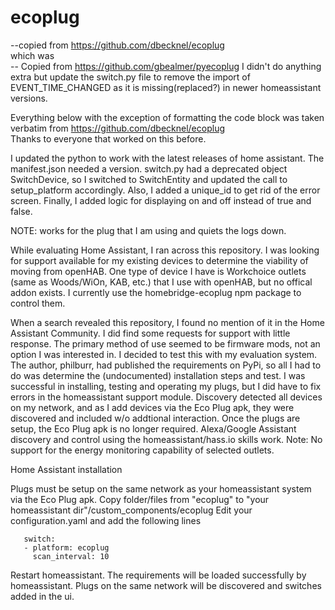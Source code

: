 # ecoplug
--copied from https://github.com/dbecknel/ecoplug  
which was  
-- Copied from https://github.com/gbealmer/pyecoplug
I didn't do anything extra but update the switch.py file to remove the import of EVENT_TIME_CHANGED as it is missing(replaced?) in newer homeassistant versions.

Everything below with the exception of formatting the code block was taken verbatim from https://github.com/dbecknel/ecoplug  
Thanks to everyone that worked on this before.  
  
I updated the python to work with the latest releases of home assistant.  The manifest.json needed a version.  switch.py had a deprecated object SwitchDevice, so I switched to SwitchEntity and updated the call to setup_platform accordingly.  Also, I added a unique_id to get rid of the error screen.  Finally, I added logic for displaying on and off instead of true and false.

NOTE: works for the plug that I am using and quiets the logs down.

While evaluating Home Assistant, I ran across this repository. I was looking for support available for my existing devices to determine the viability of moving from openHAB. One type of device I have is Workchoice outlets (same as Woods/WiOn, KAB, etc.) that I use with openHAB, but no offical addon exists. I currently use the homebridge-ecoplug npm package to control them.

When a search revealed this repository, I found no mention of it in the Home Assistant Community. I did find some requests for support with little response. The primary method of use seemed to be firmware mods, not an option I was interested in. I decided to test this with my evaluation system. The author, philburr, had published the requirements on PyPi, so all I had to do was determine the (undocumented) installation steps and test. I was successful in installing, testing and operating my plugs, but I did have to fix errors in the homeassistant support module. Discovery detected all devices on my network, and as I add devices via the Eco Plug apk, they were discovered and included w/o addtional interaction. Once the plugs are setup, the Eco Plug apk is no longer required. Alexa/Google Assistant discovery and control using the homeassistant/hass.io skills work. Note: No support for the energy monitoring capability of selected outlets.

Home Assistant installation

Plugs must be setup on the same network as your homeassistant system via the Eco Plug apk.
Copy folder/files from "ecoplug" to "your homeassistant dir"/custom_components/ecoplug
Edit your configuration.yaml and add the following lines
```
   switch:
   - platform: ecoplug
     scan_interval: 10
```
Restart homeassistant. The requirements will be loaded successfully by homeassistant.
Plugs on the same network will be discovered and switches added in the ui.
